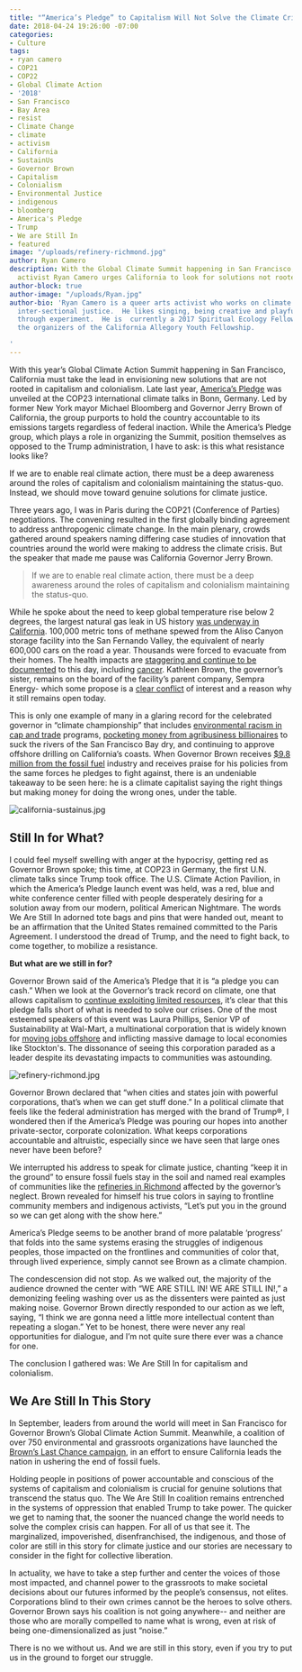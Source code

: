 ```yaml
---
title: "“America’s Pledge” to Capitalism Will Not Solve the Climate Crisis"
date: 2018-04-24 19:26:00 -07:00
categories:
- Culture
tags:
- ryan camero
- COP21
- COP22
- Global Climate Action
- '2018'
- San Francisco
- Bay Area
- resist
- Climate Change
- climate
- activism
- California
- SustainUs
- Governor Brown
- Capitalism
- Colonialism
- Environmental Justice
- indigenous
- bloomberg
- America's Pledge
- Trump
- We are Still In
- featured
image: "/uploads/refinery-richmond.jpg"
author: Ryan Camero
description: With the Global Climate Summit happening in San Francisco, radical arts
  activist Ryan Camero urges California to look for solutions not rooted in capitalist.
author-block: true
author-image: "/uploads/Ryan.jpg"
author-bio: 'Ryan Camero is a queer arts activist who works on climate issues and
  inter-sectional justice.  He likes singing, being creative and playful, and exploring
  through experiment.  He is  currently a 2017 Spiritual Ecology Fellow and one of
  the organizers of the California Allegory Youth Fellowship.

'
---
```


With this year’s Global Climate Action Summit happening in San Francisco, California must take the lead in envisioning new solutions that are not rooted in capitalism and colonialism. Late last year, [America’s Pledge](https://www.americaspledgeonclimate.com/) was unveiled at the COP23 international climate talks in Bonn, Germany. Led by former New York mayor Michael Bloomberg and Governor Jerry Brown of California, the group purports to hold the country accountable to its emissions targets regardless of federal inaction. While the America’s Pledge group, which plays a role in organizing the Summit, position themselves as opposed to the Trump administration, I have to ask: is this what  resistance looks like?  

If we are to enable real climate action, there must be a deep awareness around the roles of capitalism and colonialism maintaining the status-quo. Instead, we should move toward genuine solutions for climate justice.   

Three years ago, I was in Paris during the COP21 (Conference of Parties) negotiations. The convening resulted in the first globally binding agreement to address anthropogenic climate change. In the main plenary, crowds gathered around speakers naming differing case studies of innovation that countries around the world were making to address the climate crisis. But the speaker that made me pause was California Governor Jerry Brown.  

>If we are to enable real climate action, there must be a deep awareness around the roles of capitalism and colonialism maintaining the status-quo.

While he spoke about the need to keep global temperature rise below 2 degrees, the largest natural gas leak in US history [was underway in California](http://www.latimes.com/science/sciencenow/la-sci-sn-porter-ranch-methane-20160225-story.html). 100,000 metric tons of methane spewed from the Aliso Canyon storage facility into the San Fernando Valley, the equivalent of nearly 600,000 cars on the road a year. Thousands were forced to evacuate from their homes. The health impacts are [staggering and continue to be documented](https://www.dailynews.com/2017/02/05/la-doctor-sounds-alarm-over-effects-of-aliso-canyon-gas-leak/) to this day, including [cancer](http://losangeles.cbslocal.com/2017/02/28/could-the-aliso-canyon-gas-leak-be-causing-cancer-two-people-say-yes/). Kathleen Brown, the governor’s sister, remains on the board of the facility’s parent company, Sempra Energy- which some propose is a [clear conflict](http://www.sandiegouniontribune.com/news/watchdog/sd-me-sempra-report-20170801-story.html) of interest and a reason why it still remains open today.  

This is only one example of many in a glaring record for the celebrated governor in “climate championship” that includes [environmental racism in cap and trade](http://no-redd.com/environmental-racism-and-cap-and-trade-in-california/) programs, [pocketing money from agribusiness billionaires](https://www.motherjones.com/environment/2016/08/lynda-stewart-resnick-california-water/) to suck the rivers of the San Francisco Bay dry, and continuing to approve offshore drilling on California’s coasts. When Governor Brown receives [$9.8 million from the fossil fuel](https://popularresistance.org/big-oil-praises-gov-browns-state-of-the-state-address/) industry and receives praise for his policies from the same forces he pledges to fight against, there is an undeniable takeaway to be seen here: he is a climate capitalist saying the right things but making money for doing the wrong ones, under the table.  

![california-sustainus.jpg](/uploads/california-sustainus.jpg)

## Still In for What?
I could feel myself swelling with anger at the hypocrisy, getting red as Governor Brown spoke; this time, at COP23 in Germany, the first U.N. climate talks since Trump took office. The U.S. Climate Action Pavilion, in which the America’s Pledge launch event was held, was a red, blue and white conference center filled with people desperately desiring for a solution away from our modern, political American Nightmare. The words We Are Still In adorned tote bags and pins that were handed out, meant to be an affirmation that the United States remained committed to the Paris Agreement. I understood the dread of Trump, and the need to fight back, to come together, to mobilize a resistance.
 
**But what are we still in for?**
  
Governor Brown said of the America’s Pledge that it is “a pledge you can cash.” When we look at the Governor’s track record on climate, one that allows capitalism to [continue exploiting limited resources](https://www.fastcompany.com/40439316/are-you-ready-to-consider-that-capitalism-is-the-real-problem), it’s clear that this pledge falls short of what is needed to solve our crises. One of the most esteemed speakers of this event was Laura Phillips, Senior VP of Sustainability at Wal-Mart, a multinational corporation that is widely known for [moving jobs offshore](https://www.fastcompany.com/47593/wal-mart-you-dont-know) and inflicting massive damage to local economies like Stockton's. The dissonance of seeing this corporation paraded as a leader despite its devastating impacts to communities was astounding.  

![refinery-richmond.jpg](/uploads/refinery-richmond.jpg)

Governor Brown declared that “when cities and states join with powerful corporations, that’s when we can get stuff done.” In a political climate that feels like the federal administration has merged with the brand of Trump®, I wondered then if the America’s Pledge was pouring our hopes into another private-sector, corporate colonization. What keeps corporations accountable and altruistic, especially since we have seen that large ones never have been before?  

We interrupted his address to speak for climate justice, chanting “keep it in the ground” to ensure fossil fuels stay in the soil and named real examples of communities like the [refineries in Richmond](http://www.earthisland.org/journal/index.php/elist/eListRead/fifth_anniversary_of_chevron_richmond_refinery_fire/) affected by the governor’s neglect.  Brown revealed for himself his true colors in saying to frontline community members and indigenous activists, “Let’s put you in the ground so we can get along with the show here.”  

America’s Pledge seems to be another brand of more palatable ‘progress’ that folds into the same systems erasing the struggles of indigenous peoples, those impacted on the frontlines and communities of color that, through lived experience, simply cannot see Brown as a climate champion.  

The condescension did not stop. As we walked out, the majority of the audience drowned the center with “WE ARE STILL IN! WE ARE STILL IN!,” a demonizing feeling washing over us as the dissenters were painted as just making noise. Governor Brown directly responded to our action as we left, saying, “I think we are gonna need a little more intellectual content than repeating a slogan.” Yet to be honest, there were never any real opportunities for dialogue, and I’m not quite sure there ever was a chance for one.  

The conclusion I gathered was: We Are Still In for capitalism and colonialism.

## We Are Still In This Story
In September, leaders from around the world will meet in San Francisco for Governor Brown’s Global Climate Action Summit. Meanwhile, a coalition of over 750 environmental and grassroots organizations have launched the [Brown’s Last Chance campaign](http://brownslastchance.org/), in an effort to ensure California leads the nation in ushering the end of fossil fuels.  

Holding people in positions of power accountable and conscious of the systems of capitalism and colonialism is crucial for genuine solutions that transcend the status quo. The We Are Still In coalition remains entrenched in the systems of oppression that enabled Trump to take power. The quicker we get to naming that, the sooner the nuanced change the world needs to solve the complex crisis can happen. For all of us that see it. The marginalized, impoverished, disenfranchised, the indigenous, and those of color are still in this story for climate justice and our stories are necessary to consider in the fight for collective liberation.  

In actuality, we have to take a step further and center the voices of those most impacted, and channel power to the grassroots to make societal decisions about our futures informed by the people’s consensus, not elites. Corporations blind to their own crimes cannot be the heroes to solve others. Governor Brown says his coalition is not going anywhere-- and neither are those who are morally compelled to name what is wrong, even at risk of being one-dimensionalized as just “noise.”  

There is no we without us. And we are still in this story, even if you try to put us in the ground to forget our struggle. 
